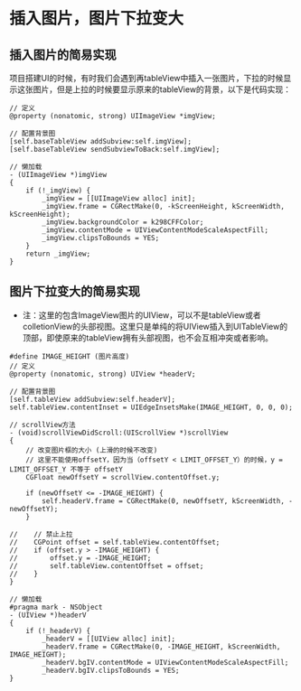# 插入图片，图片下拉变大
## 插入图片的简易实现
项目搭建UI的时候，有时我们会遇到再tableView中插入一张图片，下拉的时候显示这张图片，但是上拉的时候要显示原来的tableView的背景，以下是代码实现：<br>
```Objc
// 定义
@property (nonatomic, strong) UIImageView *imgView;
```
```Objc
// 配置背景图
[self.baseTableView addSubview:self.imgView];
[self.baseTableView sendSubviewToBack:self.imgView];
```
```Objc
// 懒加载
- (UIImageView *)imgView
{
    if (!_imgView) {
        _imgView = [[UIImageView alloc] init];
        _imgView.frame = CGRectMake(0, -kScreenHeight, kScreenWidth, kScreenHeight);
        _imgView.backgroundColor = k298CFFColor;
        _imgView.contentMode = UIViewContentModeScaleAspectFill;
        _imgView.clipsToBounds = YES;
    }
    return _imgView;
}
```
## 图片下拉变大的简易实现
* 注：这里的包含ImageView图片的UIView，可以不是tableView或者colletionView的头部视图。这里只是单纯的将UIView插入到UITableView的顶部，即使原来的tableView拥有头部视图，也不会互相冲突或者影响。
```Objc
#define IMAGE_HEIGHT (图片高度)
// 定义
@property (nonatomic, strong) UIView *headerV;
```
```Objc
// 配置背景图
[self.tableView addSubview:self.headerV];
self.tableView.contentInset = UIEdgeInsetsMake(IMAGE_HEIGHT, 0, 0, 0);
```
```Objc
// scrollView方法
- (void)scrollViewDidScroll:(UIScrollView *)scrollView
{
    // 改变图片框的大小 (上滑的时候不改变)
    // 这里不能使用offsetY，因为当（offsetY < LIMIT_OFFSET_Y）的时候，y = LIMIT_OFFSET_Y 不等于 offsetY
    CGFloat newOffsetY = scrollView.contentOffset.y;
    
    if (newOffsetY <= -IMAGE_HEIGHT) {
        self.headerV.frame = CGRectMake(0, newOffsetY, kScreenWidth, -newOffsetY);
    }
    
//    // 禁止上拉
//    CGPoint offset = self.tableView.contentOffset;
//    if (offset.y > -IMAGE_HEIGHT) {
//        offset.y = -IMAGE_HEIGHT;
//        self.tableView.contentOffset = offset;
//    }
}
```
```Objc
// 懒加载
#pragma mark - NSObject
- (UIView *)headerV
{
    if (!_headerV) {
        _headerV = [[UIView alloc] init];
        _headerV.frame = CGRectMake(0, -IMAGE_HEIGHT, kScreenWidth, IMAGE_HEIGHT);
        _headerV.bgIV.contentMode = UIViewContentModeScaleAspectFill;
        _headerV.bgIV.clipsToBounds = YES;
}
```
